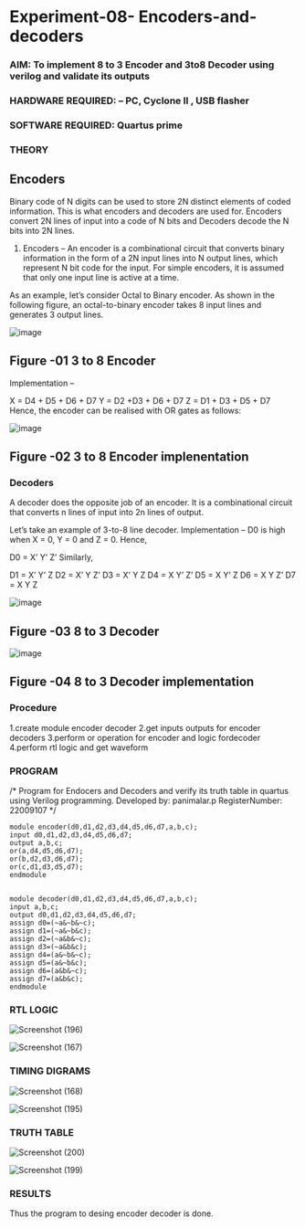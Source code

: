 # Experiment-08- Encoders-and-decoders 
### AIM: To implement 8 to 3 Encoder and  3to8 Decoder using verilog and validate its outputs
### HARDWARE REQUIRED:  – PC, Cyclone II , USB flasher
### SOFTWARE REQUIRED:   Quartus prime
### THEORY 

## Encoders
Binary code of N digits can be used to store 2N distinct elements of coded information. This is what encoders and decoders are used for. Encoders convert 2N lines of input into a code of N bits and Decoders decode the N bits into 2N lines.

1. Encoders –
An encoder is a combinational circuit that converts binary information in the form of a 2N input lines into N output lines, which represent N bit code for the input. For simple encoders, it is assumed that only one input line is active at a time.

As an example, let’s consider Octal to Binary encoder. As shown in the following figure, an octal-to-binary encoder takes 8 input lines and generates 3 output lines.

![image](https://user-images.githubusercontent.com/36288975/171543588-bc0746df-a173-4b35-989e-5fb7d385fe8a.png)
## Figure -01 3 to 8 Encoder 


Implementation –

X = D4 + D5 + D6 + D7
Y = D2 +D3 + D6 + D7
Z = D1 + D3 + D5 + D7 
Hence, the encoder can be realised with OR gates as follows:


![image](https://user-images.githubusercontent.com/36288975/171543740-68403b82-aa93-4c98-9343-f32b14885a2e.png)
## Figure -02 3 to 8 Encoder implenentation 

 ### Decoders 
A decoder does the opposite job of an encoder. It is a combinational circuit that converts n lines of input into 2n lines of output.

Let’s take an example of 3-to-8 line decoder.
Implementation –
D0 is high when X = 0, Y = 0 and Z = 0. Hence,

D0 = X’ Y’ Z’ 
Similarly,

D1 = X’ Y’ Z
D2 = X’ Y Z’
D3 = X’ Y Z
D4 = X Y’ Z’
D5 = X Y’ Z
D6 = X Y Z’
D7 = X Y Z 


![image](https://user-images.githubusercontent.com/36288975/171543978-ee2d0671-2846-40a1-8705-507fd6287a49.png)
## Figure -03 8 to 3 Decoder 



![image](https://user-images.githubusercontent.com/36288975/171543866-5a6eace6-8683-49d7-9c4f-a7cb30ec3035.png)
## Figure -04 8 to 3 Decoder implementation 

### Procedure
1.create module encoder decoder
2.get inputs outputs for encoder decoders
3.perform or operation for encoder and logic fordecoder
4.perform rtl logic and get waveform

### PROGRAM 
/*
Program for Endocers and Decoders  and verify its truth table in quartus using Verilog programming.
Developed by: panimalar.p
RegisterNumber:  22009107
*/
~~~
module encoder(d0,d1,d2,d3,d4,d5,d6,d7,a,b,c);
input d0,d1,d2,d3,d4,d5,d6,d7;
output a,b,c;
or(a,d4,d5,d6,d7);
or(b,d2,d3,d6,d7); 
or(c,d1,d3,d5,d7); 
endmodule


module decoder(d0,d1,d2,d3,d4,d5,d6,d7,a,b,c);
input a,b,c;
output d0,d1,d2,d3,d4,d5,d6,d7;
assign d0=(~a&~b&~c);
assign d1=(~a&~b&c);
assign d2=(~a&b&~c);
assign d3=(~a&b&c);
assign d4=(a&~b&~c);
assign d5=(a&~b&c);
assign d6=(a&b&~c);
assign d7=(a&b&c);
endmodule
~~~
### RTL LOGIC  



![Screenshot (196)](https://user-images.githubusercontent.com/121490826/214824697-46c226e4-e6b5-4411-9a5c-0715e6702b69.png)



![Screenshot (167)](https://user-images.githubusercontent.com/121490826/214824391-6b8350bd-caa8-4901-ac4b-7beb106b5648.png)


### TIMING DIGRAMS  
![Screenshot (168)](https://user-images.githubusercontent.com/121490826/214824502-9c44547f-4f35-42c9-baff-1e5e49ee2dbe.png)



![Screenshot (195)](https://user-images.githubusercontent.com/121490826/214824298-400834ae-5831-4b1e-8f2b-5857316cdb85.png)


### TRUTH TABLE 

![Screenshot (200)](https://user-images.githubusercontent.com/121490826/214825134-552aa849-cf46-4ec6-9bc0-94c70abd58a5.png)


![Screenshot (199)](https://user-images.githubusercontent.com/121490826/214825154-f2915de8-a6f7-4fb6-994e-038fb118a84e.png)



### RESULTS 
Thus the program to desing encoder decoder is done.
